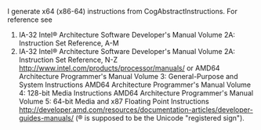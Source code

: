 I generate x64 (x86-64) instructions from CogAbstractInstructions.  For reference see
1. IA-32 Intel® Architecture Software Developer's Manual Volume 2A: Instruction Set Reference, A-M
2. IA-32 Intel® Architecture Software Developer's Manual Volume 2A: Instruction Set Reference, N-Z
	http://www.intel.com/products/processor/manuals/
or
AMD64 Architecture Programmer's Manual Volume 3: General-Purpose and System Instructions
AMD64 Architecture Programmer's Manual Volume 4: 128-bit Media Instructions
AMD64 Architecture Programmer's Manual Volume 5: 64-bit Media and x87 Floating Point Instructions
	http://developer.amd.com/resources/documentation-articles/developer-guides-manuals/
(® is supposed to be the Unicode "registered  sign").